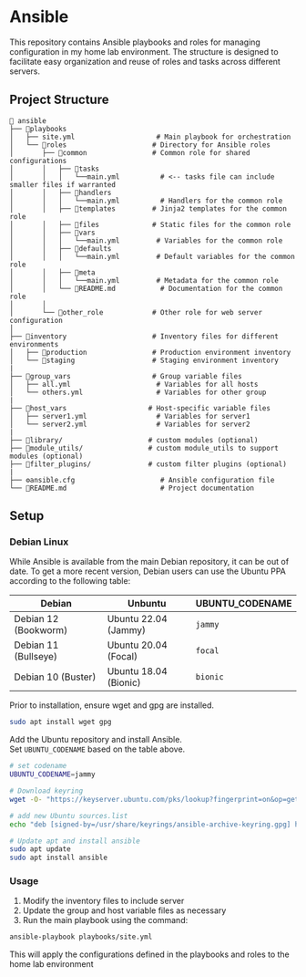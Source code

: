 # Ansible

This repository contains Ansible playbooks and roles for managing configuration in my home lab environment. The structure is designed to facilitate easy organization and reuse of roles and tasks across different servers.

## Project Structure

```text
📂 ansible
├── 📂playbooks
│   ├── site.yml                    # Main playbook for orchestration
│   └── 📂roles                     # Directory for Ansible roles
│       ├── 📂common                # Common role for shared configurations
│       │   ├── 📂tasks
│       │   │   └──main.yml          # <-- tasks file can include smaller files if warranted
│       │   ├── 📂handlers
│       │   │   └──main.yml          # Handlers for the common role
│       │   ├── 📂templates         # Jinja2 templates for the common role
│       │   ├── 📂files             # Static files for the common role
│       │   ├── 📂vars
│       │   │   └──main.yml         # Variables for the common role
│       │   ├── 📂defaults
│       │   │   └──main.yml         # Default variables for the common role
│       │   ├── 📂meta
│       │   │   └──main.yml         # Metadata for the common role
│       │   └── 📄README.md           # Documentation for the common role
│       │
│       └── 📂other_role            # Other role for web server configuration
│           
├── 📂inventory                     # Inventory files for different environments
│   ├── 📂production                # Production environment inventory
│   └── 📂staging                   # Staging environment inventory
|
├── 📂group_vars                    # Group variable files
│   ├── all.yml                     # Variables for all hosts
│   └── others.yml                  # Variables for other group
|
├── 📂host_vars                    # Host-specific variable files
│   ├── server1.yml                 # Variables for server1
│   └── server2.yml                 # Variables for server2
|
├── 📂library/                     # custom modules (optional)
├── 📂module_utils/                # custom module_utils to support modules (optional)
├── 📂filter_plugins/              # custom filter plugins (optional)
|
├── ⚙️ansible.cfg                     # Ansible configuration file
└── 📄README.md                       # Project documentation
```

## Setup

### Debian Linux

While Ansible is available from the main Debian repository, it can be out of date. To get a more recent version, Debian users can use the Ubuntu PPA according to the following table:

| Debian | Unbuntu | UBUNTU_CODENAME |
| --- | --- | --- |
| Debian 12 (Bookworm)  | Ubuntu 22.04 (Jammy) | `jammy`  |
| Debian 11 (Bullseye)  | Ubuntu 20.04 (Focal) | `focal`  |
| Debian 10 (Buster)    | Ubuntu 18.04 (Bionic)| `bionic` |

Prior to installation, ensure wget and gpg are installed.

```bash
sudo apt install wget gpg
```

Add the Ubuntu repository and install Ansible.  
Set `UBUNTU_CODENAME` based on the table above.

```bash
# set codename
UBUNTU_CODENAME=jammy

# Download keyring
wget -O- "https://keyserver.ubuntu.com/pks/lookup?fingerprint=on&op=get&search=0x6125E2A8C77F2818FB7BD15B93C4A3FD7BB9C367" | sudo gpg --dearmour -o /usr/share/keyrings/ansible-archive-keyring.gpg

# add new Ubuntu sources.list
echo "deb [signed-by=/usr/share/keyrings/ansible-archive-keyring.gpg] http://ppa.launchpad.net/ansible/ansible/ubuntu $UBUNTU_CODENAME main" | sudo tee /etc/apt/sources.list.d/ansible.list

# Update apt and install ansible
sudo apt update 
sudo apt install ansible
```

### Usage

1. Modify the inventory files to include server
2. Update the group and host variable files as necessary
3. Run the main playbook using the command:

```bash
ansible-playbook playbooks/site.yml
```

This will apply the configurations defined in the playbooks and roles to the home lab environment